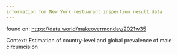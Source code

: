 ```yaml
---
information for New York restuarant inspection result data
---
```

found on: https://data.world/makeovermonday/2021w35
  
Context: Estimation of country-level and global prevalence of male circumcision